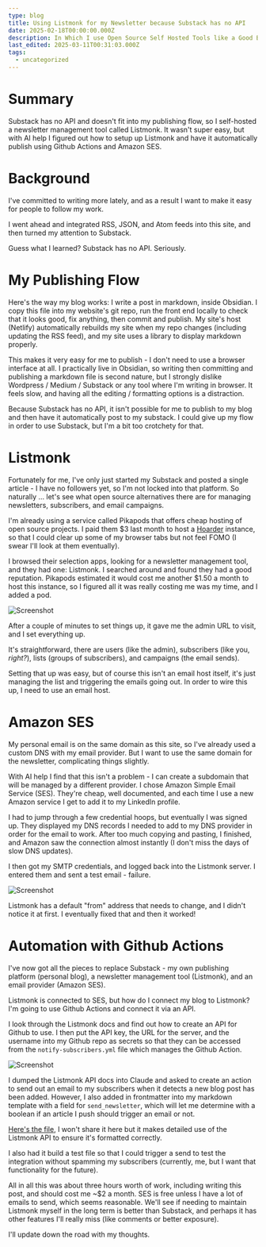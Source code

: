 ```yaml
---
type: blog
title: Using Listmonk for my Newsletter because Substack has no API
date: 2025-02-18T00:00:00.000Z
description: In Which I use Open Source Self Hosted Tools like a Good Boy
last_edited: 2025-03-11T00:31:03.000Z
tags:
  - uncategorized
---
```

# Summary

Substack has no API and doesn't fit into my publishing flow, so I self-hosted a newsletter management tool called Listmonk. It wasn't super easy, but with AI help I figured out how to setup up Listmonk and have it automatically publish using Github Actions and Amazon SES.

# Background

I've committed to writing more lately, and as a result I want to make it easy for people to follow my work.

I went ahead and integrated RSS, JSON, and Atom feeds into this site, and then turned my attention to Substack.

Guess what I learned? Substack has no API. Seriously.

# My Publishing Flow

Here's the way my blog works: I write a post in markdown, inside Obsidian. I copy this file into my website's git repo, run the front end locally to check that it looks good, fix anything, then commit and publish. My site's host (Netlify) automatically rebuilds my site when my repo changes (including updating the RSS feed), and my site uses a library to display markdown properly.

This makes it very easy for me to publish - I don't need to use a browser interface at all. I practically live in Obsidian, so writing then committing and publishing a markdown file is second nature, but I strongly dislike Wordpress / Medium / Substack or any tool where I'm writing in browser. It feels slow, and having all the editing / formatting options is a distraction.

Because Substack has no API, it isn't possible for me to publish to my blog and then have it automatically post to my substack. I could give up my flow in order to use Substack, but I'm a bit too crotchety for that. 

# Listmonk

Fortunately for me, I've only just started my Substack and posted a single article - I have no followers yet, so I'm not locked into that platform. So naturally ... let's see what open source alternatives there are for managing newsletters, subscribers, and email campaigns.

I'm already using a service called Pikapods that offers cheap hosting of open source projects. I paid them $3 last month to host a [Hoarder](https://hoarder.app) instance, so that I could clear up some of my browser tabs but not feel FOMO (I swear I'll look at them eventually).

I browsed their selection apps, looking for a newsletter management tool, and they had one: Listmonk. I searched around and found they had a good reputation. Pikapods estimated it would cost me another $1.50 a month to host this instance, so I figured all it was really costing me was my time, and I added a pod.

![Screenshot](https://cdn.jsdelivr.net/gh/sampatt/media@main/posts/2025-02-12-Listmonk/image/2025-02-10_6.png)

After a couple of minutes to set things up, it gave me the admin URL to visit, and I set everything up.

It's straightforward, there are users (like the admin), subscribers (like you, _right?_), lists (groups of subscribers), and campaigns (the email sends).

Setting that up was easy, but of course this isn't an email host itself, it's just managing the list and triggering the emails going out. In order to wire this up, I need to use an email host.

# Amazon SES

My personal email is on the same domain as this site, so I've already used a custom DNS with my email provider. But I want to use the same domain for the newsletter, complicating things slightly.

With AI help I find that this isn't a problem - I can create a subdomain that will be managed by a different provider. I chose Amazon Simple Email Service (SES). They're cheap, well documented, and each time I use a new Amazon service I get to add it to my LinkedIn profile.

I had to jump through a few credential hoops, but eventually I was signed up. They displayed my DNS records I needed to add to my DNS provider in order for the email to work. After too much copying and pasting, I finished, and Amazon saw the connection almost instantly (I don't miss the days of slow DNS updates).

I then got my SMTP credentials, and logged back into the Listmonk server. I entered them and sent a test email - failure.


![Screenshot](https://cdn.jsdelivr.net/gh/sampatt/media@main/posts/2025-02-18-Listmonk/image/2025-02-17-17-29.png)


Listmonk has a default "from" address that needs to change, and I didn't notice it at first. I eventually fixed that and then it worked!

# Automation with Github Actions

I've now got all the pieces to replace Substack - my own publishing platform (personal blog), a newsletter management tool (Listmonk), and an email provider (Amazon SES).

Listmonk is connected to SES, but how do I connect my blog to Listmonk? I'm going to use Github Actions and connect it via an API.

I look through the Listmonk docs and find out how to create an API for Github to use. I then put the API key, the URL for the server, and the username into my Github repo as secrets so that they can be accessed from the `notify-subscribers.yml` file which manages the Github Action.

![Screenshot](https://cdn.jsdelivr.net/gh/sampatt/media@main/posts/2025-02-18-Listmonk/image/2025-02-17-18-17.png)

I dumped the Listmonk API docs into Claude and asked to create an action to send out an email to my subscribers when it detects a new blog post has been added. However, I also added in frontmatter into my markdown template with a field for `send_newsletter`, which will let me determine with a boolean if an article I push should trigger an email or not.

[Here's the file](https://github.com/SamPatt/sampatt-portfolio/blob/main/.github/workflows/notify-subscribers.yml), I won't share it here but it makes detailed use of the Listmonk API to ensure it's formatted correctly.

I also had it build a test file so that I could trigger a send to test the integration without spamming my subscribers (currently, me, but I want that functionality for the future).

All in all this was about three hours worth of work, including writing this post, and should cost me ~$2 a month. SES is free unless I have a lot of emails to send, which seems reasonable. We'll see if needing to maintain Listmonk myself in the long term is better than Substack, and perhaps it has other features I'll really miss (like comments or better exposure). 

I'll update down the road with my thoughts.
